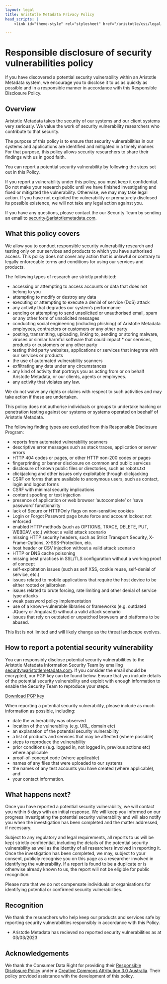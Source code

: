 ```yaml
---
layout: legal
title: Aristotle Metadata Privacy Policy
head_scripts: |
    <link id="theme-style" rel="stylesheet" href="/aristotle/css/legal.css">

---
```


# Responsible disclosure of security vulnerabilities policy

If you have discovered a potential security vulnerability within an Aristotle Metadata system, we encourage you to disclose it to us as quickly as possible and in a responsible manner in accordance with this Responsible Disclosure Policy.

## Overview
Aristotle Metadata takes the security of our systems and our client systems very seriously. We value the work of security vulnerability researchers who contribute to that security.

The purpose of this policy is to ensure that security vulnerabilities in our systems and applications are identified and mitigated in a timely manner. For that purpose, this policy allows security researchers to share their findings with us in good faith.

You can report a potential security vulnerability by following the steps set out in this Policy. 

If you report a vulnerability under this policy, you must keep it confidential. Do not make your research public until we have finished investigating and fixed or mitigated the vulnerability. Otherwise, we may may take legal action. If you have not exploited the vulnerability or prematurely disclosed its possible existence, we will not take any legal action against you.

If you have any questions, please contact the our Security Team by sending an email to security@aristotlemetadata.com.

## What this policy covers
We allow you to conduct responsible security vulnerability research and testing only on our services and products to which you have authorised access. This policy does not cover any action that is unlawful or contrary to legally enforceable terms and conditions for using our services and products.

The following types of research are strictly prohibited:

* accessing or attempting to access accounts or data that does not belong to you
* attempting to modify or destroy any data
* executing or attempting to execute a denial of service (DoS) attack
* any activity that degrades our system’s performance
* sending or attempting to send unsolicited or unauthorised email, spam or any other form of unsolicited messages
* conducting social engineering (including phishing) of Aristotle Metadata employees, contractors or customers or any other party
* posting, transmitting, uploading, linking to, sending or storing malware, viruses or similar harmful software that could impact * our services, products or customers or any other party
* testing third party websites, applications or services that integrate with our services or products
* the use of automated vulnerability scanners
* exfiltrating any data under any circumstances
* any kind of activity that portrays you as acting from or on behalf Aristotle Metadata, or our clients, agents or employees.
* any activity that violates any law.

We do not waive any rights or claims with respect to such activities and may take action if these are undertaken.

This policy does not authorise individuals or groups to undertake hacking or penetration testing against our systems or systems operated on beehalf of Aristotle Metadata.

The following finding types are excluded from this Responsible Disclosure Program:

* reports from automated vulnerability scanners
* descriptive error messages such as stack traces, application or server errors
* HTTP 404 codes or pages, or other HTTP non-200 codes or pages
* fingerprinting or banner disclosure on common and public services
* disclosure of known public files or directories, such as robots.txt
* clickjacking and other issues only exploitable through clickjacking
* CSRF on forms that are available to anonymous users, such as contact, login and logout forms
* CSRF with minimal security implications
* content spoofing or text injection
* presence of application or web browser ‘autocomplete’ or ‘save password’ functionality
* lack of Secure or HTTPOnly flags on non-sensitive cookies
* Login or Forgot Password page brute force and account lockout not enforced
* enabled HTTP methods (such as OPTIONS, TRACE, DELETE, PUT, WEBDAV, etc.) without a valid attack scenario
* missing HTTP security headers, such as Strict Transport Security, X-Frame-Options, X-SSS-Protection, etc.
* host header or CSV injection without a valid attack scenario
* HTTP or DNS cache poisoning
* missing best practices in SSL/TLS configuration without a working proof of concept
* self-exploitation issues (such as self XSS, cookie reuse, self-denial of service, etc.)
* issues related to mobile applications that require the host device to be either rooted or jailbroken
* issues related to brute forcing, rate limiting and other denial of service type attacks
* weak password policy implementation
* use of a known-vulnerable libraries or frameworks (e.g. outdated JQuery or AngularJS) without a valid attack scenario
* issues that rely on outdated or unpatched browsers and platforms to be abused.

This list is not limited and will likely change as the threat landscape evolves.

## How to report a potential security vulnerability
You can responsibly disclose potential security vulnerabilities to the Aristotle Metadata Information Security Team by emailing security@aristotlemetadata.com. If you consider the email should be encrypted, our PGP key can be found below. Ensure that you include details of the potential security vulnerability and exploit with enough information to enable the Security Team to reproduce your steps.

[Download PGP key]()

When reporting a potential security vulnerability, please include as much information as possible, including:

* date the vulnerability was observed
* location of the vulnerability (e.g. URL, domain etc)
* an explanation of the potential security vulnerability
* a list of products and services that may be affected (where possible)
* steps to reproduce the vulnerability
* prior conditions (e.g. logged in, not logged in, previous actions etc) where applicable
* proof-of-concept code (where applicable)
* names of any files that were uploaded to our systems
* the names of any test accounts you have created (where applicable), and
* your contact information.

## What happens next?

Once you have reported a potential security vulnerability, we will contact you within 5 days with an initial response. We will keep you informed on our progress investigating the potential security vulnerability and will also notify you when the investigation has been completed and the matter addressed, if necessary.

Subject to any regulatory and legal requirements, all reports to us will be kept strictly confidential, including the details of the potential security vulnerability as well as the identity of all researchers involved in reporting it. Once the investigation has been completed, we may, subject to your consent, publicly recognise you on this page as a researcher involved in identifying the vulnerability. If a report is found to be a duplicate or is otherwise already known to us, the report will not be eligible for public recognition.

Please note that we do not compensate individuals or organisations for identifying potential or confirmed security vulnerabilities.

## Recognition

We thank the researchers who help keep our products and services safe by reporting security vulnerabilities responsibly in accordance with this Policy.

* Aristotle Metadata has recieved no reported security vulnerabilities as at 03/03/2023

## Acknowledgements

We thank the Consumer Data Right for providing their [Responsible Disclosure Policy](https://www.cdr.gov.au/resources/responsible-disclosure-security-vulnerabilities-policy) under a [Creative Commons Attribution 3.0 Australia](https://www.cdr.gov.au/disclaimer-copyright). Their policy provided assistance with the development of this policy. 
